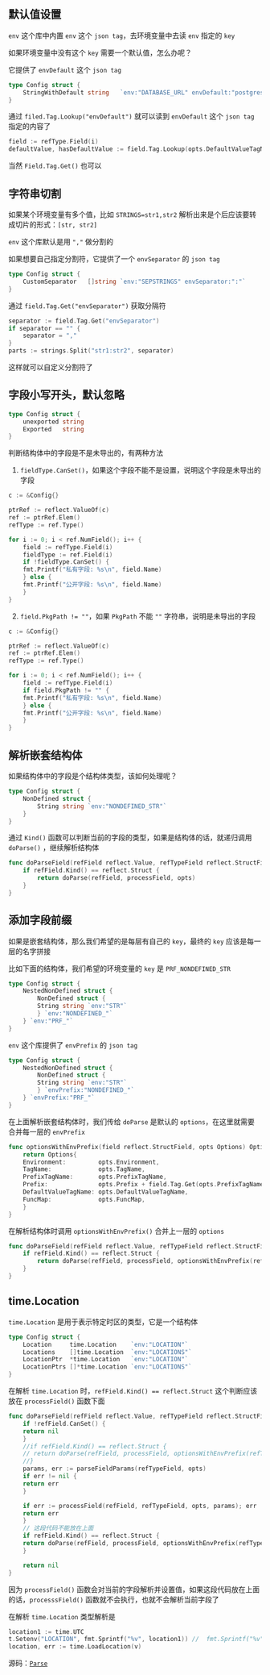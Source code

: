 ## 默认值设置

`env` 这个库中内置 `env` 这个 `json tag`，去环境变量中去读 `env` 指定的 `key`

如果环境变量中没有这个 `key` 需要一个默认值，怎么办呢？

它提供了 `envDefault` 这个 `json tag`

```go
type Config struct {
    StringWithDefault string   `env:"DATABASE_URL" envDefault:"postgres://localhost:5432/db"`
}
```

通过 `filed.Tag.Lookup("envDefault")` 就可以读到 `envDefault` 这个 `json tag` 指定的内容了

```go
field := refType.Field(i)
defaultValue, hasDefaultValue := field.Tag.Lookup(opts.DefaultValueTagName)
```

当然 `Field.Tag.Get()` 也可以

## 字符串切割

如果某个环境变量有多个值，比如 `STRINGS=str1,str2` 解析出来是个后应该要转成切片的形式：`[str, str2]`

`env` 这个库默认是用 `","` 做分割的

如果想要自己指定分割符，它提供了一个 `envSeparator` 的 `json tag`

```go
type Config struct {
    CustomSeparator   []string `env:"SEPSTRINGS" envSeparator:":"`
}
```

通过 `field.Tag.Get("envSeparator")` 获取分隔符

```go
separator := field.Tag.Get("envSeparator")
if separator == "" {
    separator = ","
}
parts := strings.Split("str1:str2", separator)
```

这样就可以自定义分割符了

## 字段小写开头，默认忽略

```go
type Config struct {
    unexported string
    Exported   string
}
```

判断结构体中的字段是不是未导出的，有两种方法

1. `fieldType.CanSet()`，如果这个字段不能不是设置，说明这个字段是未导出的字段

```go
c := &Config{}

ptrRef := reflect.ValueOf(c)
ref := ptrRef.Elem()
refType := ref.Type()

for i := 0; i < ref.NumField(); i++ {
    field := refType.Field(i)
    fieldType := ref.Field(i)
    if !fieldType.CanSet() {
    fmt.Printf("私有字段: %s\n", field.Name)
    } else {
    fmt.Printf("公开字段: %s\n", field.Name)
    }
}
```

2. `field.PkgPath != ""`，如果 `PkgPath` 不能 `""` 字符串，说明是未导出的字段

```go
c := &Config{}

ptrRef := reflect.ValueOf(c)
ref := ptrRef.Elem()
refType := ref.Type()

for i := 0; i < ref.NumField(); i++ {
    field := refType.Field(i)
    if field.PkgPath != "" {
    fmt.Printf("私有字段: %s\n", field.Name)
    } else {
    fmt.Printf("公开字段: %s\n", field.Name)
    }
}
```

## 解析嵌套结构体

如果结构体中的字段是个结构体类型，该如何处理呢？

```go
type Config struct {
    NonDefined struct {
        String string `env:"NONDEFINED_STR"`
    }
}
```

通过 `Kind()` 函数可以判断当前的字段的类型，如果是结构体的话，就递归调用 `doParse()` ，继续解析结构体

```go
func doParseField(refField reflect.Value, refTypeField reflect.StructField, processField processFieldFn, opts Options) error {
    if refField.Kind() == reflect.Struct {
        return doParse(refField, processField, opts)
    }
}
```

## 添加字段前缀

如果是嵌套结构体，那么我们希望的是每层有自己的 `key`，最终的 `key` 应该是每一层的名字拼接

比如下面的结构体，我们希望的环境变量的 `key` 是 `PRF_NONDEFINED_STR`

```go
type Config struct {
    NestedNonDefined struct {
        NonDefined struct {
        String string `env:"STR"`
        } `env:"NONDEFINED_"`
    } `env:"PRF_"`
}
```

`env` 这个库提供了 `envPrefix` 的 `json tag`

```go
type Config struct {
    NestedNonDefined struct {
        NonDefined struct {
        String string `env:"STR"`
        } `envPrefix:"NONDEFINED_"`
    } `envPrefix:"PRF_"`
}
```

在上面解析嵌套结构体时，我们传给 `doParse` 是默认的 `options`，在这里就需要合并每一层的 `envPrefix`

```go
func optionsWithEnvPrefix(field reflect.StructField, opts Options) Options {
    return Options{
    Environment:         opts.Environment,
    TagName:             opts.TagName,
    PrefixTagName:       opts.PrefixTagName,
    Prefix:              opts.Prefix + field.Tag.Get(opts.PrefixTagName),
    DefaultValueTagName: opts.DefaultValueTagName,
    FuncMap:             opts.FuncMap,
    }
}
```

在解析结构体时调用 `optionsWithEnvPrefix()` 合并上一层的 `options`

```go
func doParseField(refField reflect.Value, refTypeField reflect.StructField, processField processFieldFn, opts Options) error {
    if refField.Kind() == reflect.Struct {
        return doParse(refField, processField, optionsWithEnvPrefix(refTypeField, opts))
    }
}
```

## time.Location

`time.Location` 是用于表示特定时区的类型，它是一个结构体

```go
type Config struct {
    Location     time.Location    `env:"LOCATION"`
    Locations    []time.Location  `env:"LOCATIONS"`
    LocationPtr  *time.Location   `env:"LOCATION"`
    LocationPtrs []*time.Location `env:"LOCATIONS"`
}
```

在解析 `time.Location` 时，`refField.Kind() == reflect.Struct` 这个判断应该放在 `processField()` 函数下面

```go
func doParseField(refField reflect.Value, refTypeField reflect.StructField, processField processFieldFn, opts Options) error {
    if !refField.CanSet() {
    return nil
    }
    //if refField.Kind() == reflect.Struct {
    // return doParse(refField, processField, optionsWithEnvPrefix(refTypeField, opts))
    //}
    params, err := parseFieldParams(refTypeField, opts)
    if err != nil {
    return err
    }

    if err := processField(refField, refTypeField, opts, params); err != nil {
    return err
    }
    // 这段代码不能放在上面
    if refField.Kind() == reflect.Struct {
    return doParse(refField, processField, optionsWithEnvPrefix(refTypeField, opts))
    }

    return nil
}
```

因为 `processField()` 函数会对当前的字段解析并设置值，如果这段代码放在上面的话，`processsField()` 函数就不会执行，也就不会解析当前字段了

在解析 `time.Location` 类型解析是

```go
location1 := time.UTC
t.Setenv("LOCATION", fmt.Sprintf("%v", location1)) //  fmt.Sprintf("%v", location1) => UTC
location, err := time.LoadLocation(v)
```

源码：[`Parse`](https://github.com/astak16/env/blob/96b714beaa49c12b58e42414cc94cf01de0a6455/env.go#L8)
